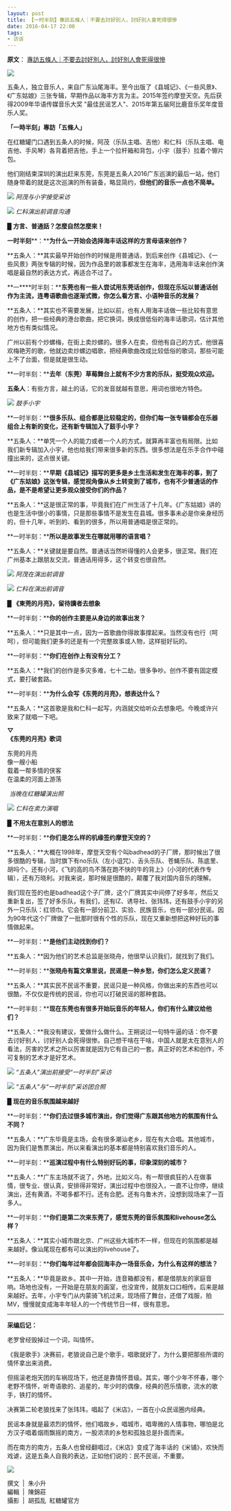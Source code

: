 ```yaml
---
layout: post
title: 【一时半刻】專訪五條人｜不要去討好別人，討好別人會死得很慘
date: 2016-04-17 22:00
tags:
- 访谈
---
```

**原文**：
[專訪五條人｜不要去討好別人，討好別人會死得很慘](https://mp.weixin.qq.com/s/vqlv7nqfjoMcl97WlGAqbw)

![](http://mmbiz.qpic.cn/mmbiz/BCRN25mC969m3dIlIredeFB0ibfq4bjUuXicKUIwkj7NQqzpjFP9SZLkAUOorPqBziafJ0vdloYgLXarsZqvibZFLg/640?wx_fmt=jpeg&tp=webp&wxfrom=5&wx_lazy=1&wx_co=1)  

  

五条人，独立音乐人，来自广东汕尾海丰。至今出版了《县城记》、《一些风景》、《广东姑娘》三张专辑，早期作品以海丰方言为主。2015年签约摩登天空。先后获得2009年华语传媒音乐大奖 "最佳民谣艺人"、2015年第五届阿比鹿音乐奖年度音乐人奖。

  

  

**「一時半刻」專訪「五條人」**

在红糖罐门口遇到五条人的时候，阿茂（乐队主唱、吉他）和仁科（乐队主唱、电吉他、手风琴）各背着把吉他，手上一个拉杆箱和背包，小宇（鼓手）拉着个镲片包。

他们刚结束深圳的演出赶来东莞，东莞是五条人2016广东巡演的最后一站，他们随身带着的就是这次巡演的所有装备，略显简约，**但他们的音乐一点也不简单。**

![](http://mmbiz.qpic.cn/mmbiz/BCRN25mC96ibgK4xSc60RexEhatPdSuciayfc4ThuB6piahLV6tCUeEcWibLTAvIRmiaxN2sQwV77bp4Jw6JSng5xrw/640?wx_fmt=jpeg&tp=webp&wxfrom=5&wx_lazy=1&wx_co=1)
*阿茂与小宇接受采访*

![](http://mmbiz.qpic.cn/mmbiz/BCRN25mC96ibgK4xSc60RexEhatPdSuciaMmO8MKjbxmx3IqvIkDEhoice2KyxAq0xrndQZMibmIqHVelb3P3RFpNA/640?wx_fmt=jpeg&tp=webp&wxfrom=5&wx_lazy=1&wx_co=1)
*仁科演出前调音沟通*


**█** **方言、普通話？怎麼自然怎麼來！**

**一时半刻****：****为什么一开始会选择海丰话这样的方言母语来创作？**

**五条人：**其实最早开始创作的时候是用普通话，到后来创作《县城记》、《一些风景》两张专辑的时候，因为作品里的故事都发生在海丰，选用海丰话来创作演唱是最自然的表达方式，再适合不过了。


**一****时半刻：****东莞也有一些人尝试用东莞话创作，但现在乐坛以普通话创作为主流，连粤语歌曲也逐渐式微，你怎么看方言、小语种音乐的发展？**

**五条人：**其实也不需要发展，比如以前，也有人用海丰话做一些比较有意思的创作，把一些经典的港台歌曲，把它换词，换成很低俗的海丰话歌词，估计其他地方也有类似情况。

广州以前有个炒螺梅，在街上卖炒螺的。很多人在卖，但他有自己的方式，他很喜欢梅艳芳的歌，他就边卖炒螺边唱歌，把经典歌曲改成比较低俗的歌词，那些可能上不了台面，但是就是很生动。

**一时半刻：****去年（东莞）草莓舞台上就有不少方言的乐队，挺受观众欢迎。**

**五条人**：有些方言，越土的话，它的发音就越有意思，用词也很地方特色。

![](http://mmbiz.qpic.cn/mmbiz/BCRN25mC96ibgK4xSc60RexEhatPdSucia7GDJiclFZcp3pkNT71IPA2al0RTSTYQmOVEvQuEzA6OGPl0hiaVOv6BQ/640?wx_fmt=jpeg&tp=webp&wxfrom=5&wx_lazy=1&wx_co=1)
*鼓手小宇*

**一时半刻：****很多乐队、组合都是比较稳定的，但你们每一张专辑都会在乐器组合上有新的变化，还有新专辑加入了鼓手小宇？**

**五条人：**单凭一个人的能力或者一个人的方式，就算再丰富也有局限。比如我们新专辑加入小宇，他也给我们带来很多新的东西。很多想法是在乐手合作中碰撞出来的，这点很关键。

**一时半刻：****早期《县城记》描写的更多是乡土生活和发生在海丰的事，到了《广东姑娘》这张专辑，感觉视角像从乡土转变到了城市，也有不少普通话的作品，是不是希望让更多观众接受你们的作品？**

**五条人：**这是很正常的事，毕竟我们在广州生活了十几年。《广东姑娘》讲的也是生活中很小的事情，只是那些事情不是发生在县城。很多事未必是你亲身经历的，但十几年，听到的、看到的很多，所以用普通唱是很正常的。

**一时半刻：****所以是故事发生在哪就用哪的语言唱？**

**五条人：**关键就是要自然。普通话当然听得懂的人会更多，很正常。我们在广州基本上跟朋友交流，普通话用得多，这个转变也很自然。  

![](http://mmbiz.qpic.cn/mmbiz/BCRN25mC96ibgK4xSc60RexEhatPdSuciaXxtPvmxMpmoOguvIwXu2UPPO1wOcKwxHZsWvYYexxgRrD3XEKu8vHw/640?wx_fmt=jpeg&tp=webp&wxfrom=5&wx_lazy=1&wx_co=1)
*阿茂在演出前调音*

![](http://mmbiz.qpic.cn/mmbiz/BCRN25mC96ibgK4xSc60RexEhatPdSuciaeZ9vn9ah91Uz35otVpIJVFAz9IeRVNDKic8tjpicW4vSibibaMlR0oF32Q/640?wx_fmt=jpeg&tp=webp&wxfrom=5&wx_lazy=1&wx_co=1)
*仁科在演出前调音*


█ **《東莞的月亮》，留待讀者去想象**

**一时半刻：****你的创作主要是从身边的故事出发？**

**五条人：**只是其中一点，因为一首歌曲你得故事撑起来。当然没有也行（呵呵），但可能我们更多的还是有一个完整故事或人物，这样挺好玩的。


**一时半刻：****你们在创作上有没有分工？**

**五条人：**我们的创作是多灾多难，七十二劫，很多争吵。创作不要有固定模式，要打破套路。

**一时半刻：****为什么会写《东莞的月亮》，想表达什么？**

**五条人：**这首歌是我和仁科一起写，内涵就交给听众去想象吧。今晚或许兴致来了就唱一下吧。


**▽**    
**《东莞的月亮》歌词**

东莞的月亮    
像一艘小船    
载着一帮多情的侠客    
在温柔的河面上游荡

![](data:image/gif;base64,iVBORw0KGgoAAAANSUhEUgAAAAEAAAABCAYAAAAfFcSJAAAADUlEQVQImWNgYGBgAAAABQABh6FO1AAAAABJRU5ErkJggg==)
*当晚在红糖罐演出照*

![](http://mmbiz.qpic.cn/mmbiz/BCRN25mC96ibgK4xSc60RexEhatPdSuciaAGBXuK2T5jcavzBVg0pia7licOPBXZ8FK5bum4iae2qkVIRhOaL08fmkw/640?wx_fmt=jpeg&tp=webp&wxfrom=5&wx_lazy=1&wx_co=1)
*仁科在卖力演唱*


█ **不用太在意別人的想法**

**一时半刻：****你们是怎么样的机缘签约摩登天空的？**  

**五条人：**大概在1998年，摩登天空有个叫badhead的子厂牌，那时候出了很多很酷的专辑，当时旗下有no乐队（左小诅咒）、舌头乐队、苍蝇乐队、陈底里、胡吗个。还有小河，《飞的高的鸟不落在跑不快的牛的背上》（小河的代表作专辑），还有万晓利。对我来说，那时候是很酷的，颠覆了我对国内音乐的理解。

我们现在签的也是badhead这个子厂牌，这个厂牌其实中间停了好多年，然后又重新复出，签了好多乐队，有我们，还有IZ、诱导社、张玮玮，还有鼓手小宇的另外一只乐队：红领巾。它会有一部分前卫、实验、民族音乐，也有一部分民谣。因为90年代这个厂牌做了一批那时很有个性的乐队，现在又重新想把这种好玩的事情做起来。

**一时半刻：****是他们主动找到你们？**

**五条人：**因为他们的艺术总监是张晓舟，他很早认识我们，就找到了我们。

**一时半刻：****张晓舟有篇文章里说，民谣是一种乡愁，你们怎么定义民谣？**

**五条人：**其实民不民谣不重要，民谣只是一种风格，你做出来的东西也可以很酷，不仅仅是传统的民谣，你也可以打破民谣的那种套路。

**一时半刻：****现在东莞也有很多开始玩音乐的年轻人，你们有什么建议给他们？**

**五条人：**我没有建议，爱做什么做什么。王朔说过一句特牛逼的话：你不要去讨好别人，讨好别人会死得很惨。自己想干啥在干啥，中国人就是太在意别人的看法，厉害的艺术之所以厉害就是因为它有自己的一套。真正好的艺术和创作，不可复制的艺术才是好艺术。

![](http://mmbiz.qpic.cn/mmbiz/BCRN25mC96ibgK4xSc60RexEhatPdSuciaXJicjznIOv8UqSMiaRCN4FzJddKcTKje4uICIXr9JhLTWjwBykIaL4Ig/640?wx_fmt=jpeg&tp=webp&wxfrom=5&wx_lazy=1&wx_co=1)
*“五条人”演出前接受“一时半刻”采访*

![](http://mmbiz.qpic.cn/mmbiz/BCRN25mC96ibgK4xSc60RexEhatPdSuciabFT6Nzib1g8nS2RTia8esSSwxJYz1IazicKvT4NHSJuJPHLBibbIW4WKXg/640?wx_fmt=jpeg&tp=webp&wxfrom=5&wx_lazy=1&wx_co=1)
*“五条人”与“一时半刻”采访团合照*


█ ****现在的音乐氛围越来越好****  

**一时半刻：****你们去过很多城市演出，你们觉得广东跟其他地方的氛围有什么不同？** 

**五条人：**广东毕竟是主场，会有很多潮汕老乡，现在有大合唱。其他城市，因为我们是售票演出，所以来看演出的基本都是特别喜欢我们音乐的人。

**一时半刻：****巡演过程中有什么特别好玩的事，印象深刻的城市？**

**五条人：**广东主场就不说了，外地，比如义乌，有一帮很疯狂的人在做事情，很专业、很认真，安排得非常好，演出过程中也很投入，一直不让你停，继续演出，还有黄酒，不喝多都不行。还有合肥。还有乌鲁木齐，没想到现场来了一百多人。

**一时半刻：****你们是第二次来东莞了，感觉东莞的音乐氛围和livehouse怎么样？**

**五条人：**其实小城市跟北京、广州这些大城市不一样，但现在的氛围都是越来越好。像汕尾现在都有可以演出的livehouse了。

**一时半刻：****你们每年过年都会回海丰办一场音乐会，为什么有这样的想法？**


**五条人：**毕竟是故乡。其中一开始，连音箱都没有，都是借朋友的家庭音响。场地也没有，一开始是在朋友的画室，也没宣传，就朋友口口相传。后来是越来越好。去年，小宇专门从内蒙骑飞机过来，现场搭了舞台，还借了戏服，拍MV，慢慢就变成海丰年轻人的一个传统节日一样，很有意思。
  
* * * 

**采编后记：**

老罗曾经毁掉过一个词，叫情怀。

《我是歌手》决赛前，老狼说自己是个歌手，唱歌就好了，为什么要把那些所谓的情怀拿出来消费。

但摇滚老炮天团的车祸现场下，他还是靠情怀晋级。其实，哪个少年不怀春，哪个老野不情怀，听粤语歌的、追星的，年少时的偶像，经典的芭乐情歌，流水的歌手，铁打的情怀。

决赛第二轮老狼找来了张玮玮，唱起了《米店》，一首在小众民谣圈内经典。

民谣本身就是最浓烈的情怀，他们唱故乡，唱城市，唱卑微的人情事物，哪怕是北方汉子唱着烟雨飘摇的南方，一股浓浓的乡愁和孤独总是扑面而来。

而在南方的南方，五条人也曾经翻唱过，《米店》变成了海丰话的《米铺》，欢快而戏谑，这是五条人自我的表达，正如他们说的：民不民谣，不重要。

![](http://mmbiz.qpic.cn/mmbiz/BCRN25mC969WiaJwZzqC8zjOzu1opXJS6jrClicNHfY9EibboJNhiaDdgPLibbZImhpBVCZbtRHXbnqX6eQWicMcH4BA/640?wx_fmt=png&tp=webp&wxfrom=5&wx_lazy=1&wx_co=1)


  

撰文  \|  朱小升    
編輯  \|  陳錦莊   
攝影  \|  胡孤乱  紅糖罐官方
